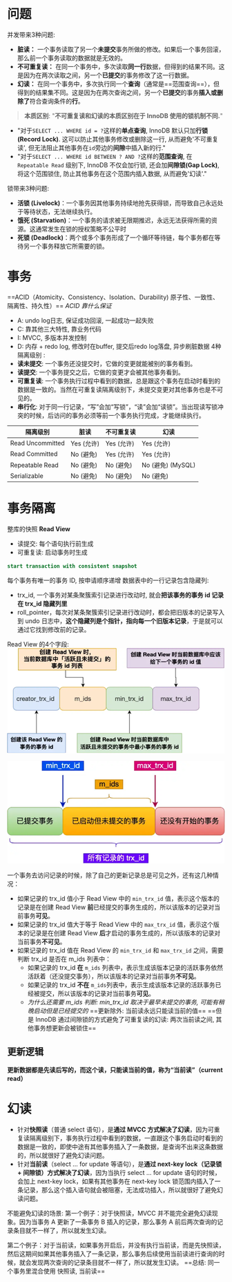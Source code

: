# 问题
并发带来3种问题:
- **脏读：** 一个事务读取了另一个**未提交**事务所做的修改。如果后一个事务回滚，那么前一个事务读取的数据就是无效的。
- **不可重复读：** 在同一个事务中，多次读取**同一行**数据，但得到的结果不同。这是因为在两次读取之间，另一个**已提交**的事务修改了这一行数据。
- **幻读：** 在同一个事务中，多次执行同一个**查询**（通常是==范围查询==），但得到的结果集不同。这是因为在两次查询之间，另一个**已提交**的事务**插入或删除了**符合查询条件的**行**。

> **本质区别**: "**不可重复读和幻读的本质区别在于 InnoDB 使用的锁机制不同.**"
- "对于`SELECT ... WHERE id = ?`这样的**单点查询**, InnoDB 默认只加**行锁(Record Lock)**. 这可以防止其他事务修改或删除这一行, 从而避免'不可重复读', 但无法阻止其他事务在`id`旁边的**间隙**中插入新的行."
- "对于`SELECT ... WHERE id BETWEEN ? AND ?`这样的**范围查询**, 在 `Repeatable Read` 级别下, InnoDB 不仅会加行锁, 还会加**间隙锁(Gap Lock)**, 将这个范围锁住, 防止其他事务在这个范围内插入数据, 从而避免'幻读'."

锁带来3种问题:
- **活锁 (Livelock)**：一个事务因其他事务持续地抢先获得锁，而导致自己永远处于等待状态，无法继续执行。
- **饿死 (Starvation)**：一个事务的请求被无限期推迟，永远无法获得所需的资源。这通常发生在锁的授权策略不公平时
- **死锁 (Deadlock)**：两个或多个事务形成了一个循环等待链，每个事务都在等待另一个事务释放它所需要的锁。
# 事务
==ACID（Atomicity、Consistency、Isolation、Durability)
原子性、一致性、隔离性、持久性）==
*ACID 靠什么保证*
- A: undo log日志, 保证成功回滚, 一起成功一起失败
- C: 靠其他三大特性, 靠业务代码
- I: MVCC, 多版本并发控制
- D: 内存 + redo log, 修改时在buffer, 提交后redo log落盘, 异步刷脏数据
4种隔离级别 :
- **读未提交**: 一个事务还没提交时，它做的变更就能被别的事务看到。
- **读提交**: 一个事务提交之后，它做的变更才会被其他事务看到。
- **可重复读**: 一个事务执行过程中看到的数据，总是跟这个事务在启动时看到的数据是一致的。当然在可重复读隔离级别下，未提交变更对其他事务也是不可见的。
- **串行化**: 对于同一行记录，“写”会加“写锁”，“读”会加“读锁”。当出现读写锁冲突的时候，后访问的事务必须等前一个事务执行完成，才能继续执行。

| 隔离级别             | 脏读       | 不可重复读    | 幻读              |
| ---------------- | -------- | -------- | --------------- |
| Read Uncommitted | Yes (允许) | Yes (允许) | Yes (允许)        |
| Read Committed   | No (避免)  | Yes (允许) | Yes (允许)        |
| Repeatable Read  | No (避免)  | No (避免)  | No (避免) (MySQL) |
| Serializable     | No (避免)  | No (避免)  | No (避免)         |

# 事务隔离
整库的快照 **Read View**
- 读提交: 每个语句执行前生成
- 可重复读: 启动事务时生成
```sql
start transaction with consistent snapshot
```

每个事务有唯一的事务 ID, 按申请顺序递增
数据表中的一行记录包含隐藏列:
- trx_id, 一个事务对某条聚簇索引记录进行改动时, 就会**把该事务的事务 id 记录在 trx_id 隐藏列里**
- roll_pointer，每次对某条聚簇索引记录进行改动时，都会把旧版本的记录写入到 undo 日志中，**这个隐藏列是个指针，指向每一个旧版本记录**，于是就可以通过它找到修改前的记录。

Read View 的4个字段:
![readview结构.drawio.webp](https://raw.githubusercontent.com/hmmm42/Picbed/main/obsidian/picturesreadview结构.drawio.webp)


![ReadView.drawio.webp](https://raw.githubusercontent.com/hmmm42/Picbed/main/obsidian/picturesReadView.drawio.webp)

一个事务去访问记录的时候，除了自己的更新记录总是可见之外，还有这几种情况：

- 如果记录的 trx_id 值小于 Read View 中的 `min_trx_id` 值，表示这个版本的记录是在创建 Read View **前**已经提交的事务生成的，所以该版本的记录对当前事务**可见**。
- 如果记录的 trx_id 值大于等于 Read View 中的 `max_trx_id` 值，表示这个版本的记录是在创建 Read View **后**才启动的事务生成的，所以该版本的记录对当前事务**不可见**。
- 如果记录的 trx_id 值在 Read View 的 `min_trx_id` 和 `max_trx_id` 之间，需要判断 trx_id 是否在 m_ids 列表中：
    - 如果记录的 trx_id **在** `m_ids` 列表中，表示生成该版本记录的活跃事务依然活跃着（还没提交事务），所以该版本的记录对当前事务**不可见**。
    - 如果记录的 trx_id **不在** `m_ids`列表中，表示生成该版本记录的活跃事务已经被提交，所以该版本的记录对当前事务**可见**。
    - *为什么还需要 m_ids 判断: min_trx_id 取决于最早未提交的事务, 可能有稍晚启动但是已经提交的*
==更新除外: 当前读永远只能读当前的值==
==但是 InnoDB 通过间隙锁的方式避免了可重复读的幻读: 两次当前读之间, 其他事务想更新会被锁住==
## 更新逻辑
**更新数据都是先读后写的，而这个读，只能读当前的值，称为“当前读”（current read）**
# 幻读
- 针对**快照读**（普通 select 语句），是**通过 MVCC 方式解决了幻读**，因为可重复读隔离级别下，事务执行过程中看到的数据，一直跟这个事务启动时看到的数据是一致的，即使中途有其他事务插入了一条数据，是查询不出来这条数据的，所以就很好了避免幻读问题。
- 针对**当前读**（select ... for update 等语句），是**通过 next-key lock（记录锁 + 间隙锁）方式解决了幻读**，因为当执行 select ... for update 语句的时候，会加上 next-key lock，如果有其他事务在 next-key lock 锁范围内插入了一条记录，那么这个插入语句就会被阻塞，无法成功插入，所以就很好了避免幻读问题。

不能避免幻读的场景:
第一个例子：对于快照读，MVCC 并不能完全避免幻读现象。因为当事务 A 更新了一条事务 B 插入的记录，那么事务 A 前后两次查询的记录条目就不一样了，所以就发生幻读。

第二个例子：对于当前读，如果事务开启后，并没有执行当前读，而是先快照读，然后这期间如果其他事务插入了一条记录，那么事务后续使用当前读进行查询的时候，就会发现两次查询的记录条目就不一样了，所以就发生幻读。
==总结: 同一个事务里混合使用 快照读, 当前读==